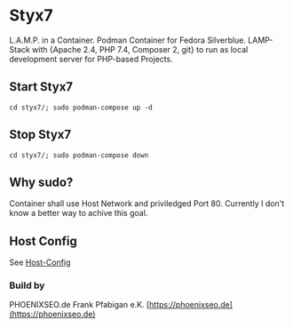 # Styx7
L.A.M.P. in a Container. Podman Container for Fedora Silverblue. LAMP-Stack with {Apache 2.4, PHP 7.4, Composer 2, git} to run as local development server for PHP-based Projects.

## Start Styx7

```
cd styx7/; sudo podman-compose up -d
```

## Stop Styx7

```
cd styx7/; sudo podman-compose down
```

## Why sudo?
Container shall use Host Network and priviledged Port 80.
Currently I don't know a better way to achive this goal.

## Host Config
See [Host-Config](docs/host.md)

### Build by
PHOENIXSEO.de Frank Pfabigan e.K.
[https://phoenixseo.de](https://phoenixseo.de)
